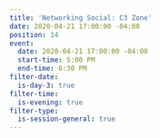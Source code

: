 ```yaml
---
title: 'Networking Social: C3 Zone'
date: 2020-04-21 17:00:00 -04:00
position: 14
event:
  date: 2020-04-21 17:00:00 -04:00
  start-time: 5:00 PM
  end-time: 6:30 PM
filter-date:
  is-day-3: true
filter-time:
  is-evening: true
filter-type:
  is-session-general: true
---
```


